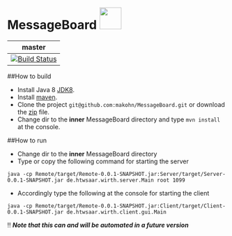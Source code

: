 # MessageBoard <img src="https://www.dropbox.com/s/b02zzdp8x3gaccd/icon-1024-mac.png" width="50" height="50" />

master | 
-------|
[![Build Status](https://travis-ci.com/makohn/MessageBoard.svg?token=z1kyyNNo3nk7k9bTgxPq&branch=master)](https://travis-ci.com/makohn/MessageBoard)|



##How to build
- Install Java 8 [JDK8](http://www.oracle.com/technetwork/java/javase/downloads/jdk8-downloads-2133151.html).
- Install [maven](http://maven.apache.org/).
- Clone the project `git@github.com:makohn/MessageBoard.git` or download the [zip](https://github.com/makohn/MessageBoard/archive/master.zip) file. 
- Change dir to the **inner** MessageBoard directory and type `mvn install` at the console.

##How to run
- Change dir to the **inner** MessageBoard directory
- Type or copy the following command for starting the server 

```
java -cp Remote/target/Remote-0.0.1-SNAPSHOT.jar:Server/target/Server-0.0.1-SNAPSHOT.jar de.htwsaar.wirth.server.Main root 1099
```

- Accordingly type the following at the console for starting the client

```
java -cp Remote/target/Remote-0.0.1-SNAPSHOT.jar:Client/target/Client-0.0.1-SNAPSHOT.jar de.htwsaar.wirth.client.gui.Main
```

:bangbang: **_Note that this can and will be automated in a future version_**
